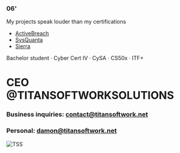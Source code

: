 ### 06'

My projects speak louder than my certifications
- [ActiveBreach](https://github.com/dutchpsycho/ActiveBreach-Engine)
- [SysQuanta](https://github.com/dutchpsycho/SysQuanta)
- [Sierra](https://github.com/dutchpsycho/Sierra-Hooking-Framework)

Bachelor student · Cyber Cert IV · CySA · CS50x · ITF+

# CEO @TITANSOFTWORKSOLUTIONS
### Business inquiries: contact@titansoftwork.net
### Personal: damon@titansoftwork.net

![TSS](https://avatars.githubusercontent.com/u/199383721?s=200&v=4)
